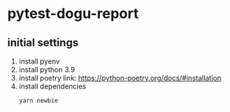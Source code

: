 # pytest-dogu-report

## initial settings

1. install pyenv
2. install python 3.9
3. install poetry
   link: https://python-poetry.org/docs/#installation
4. install dependencies
   ```shell
   yarn newbie
   ```

